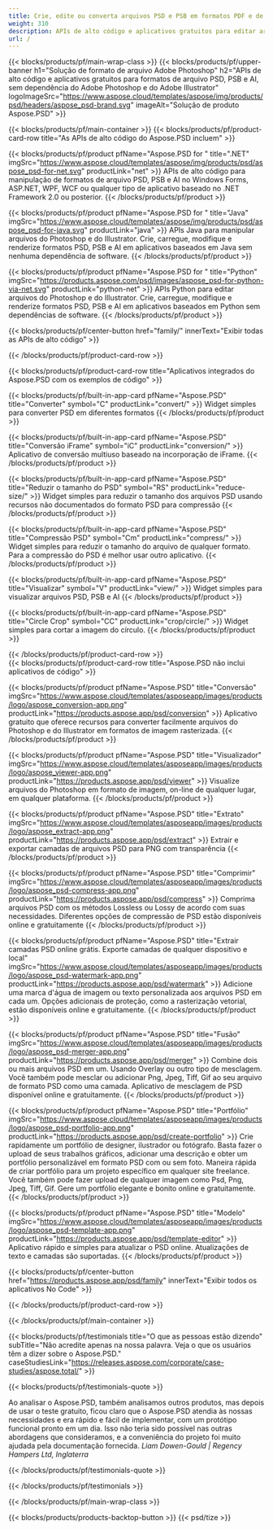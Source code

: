 ```yaml
---
title: Crie, edite ou converta arquivos PSD e PSB em formatos PDF e de imagem
weight: 310
description: APIs de alto código e aplicativos gratuitos para editar arquivos do Photoshop. Capacidade de atualizar as propriedades da camada, adicionar marcas d'água, escala de rotação Flip Crop Dithering Raster Conversion.
url: /
---
```


{{< blocks/products/pf/main-wrap-class >}}
{{< blocks/products/pf/upper-banner h1="Solução de formato de arquivo Adobe Photoshop" h2="APIs de alto código e aplicativos gratuitos para formatos de arquivo PSD, PSB e AI, sem dependência do Adobe Photoshop e do Adobe Illustrator" logoImageSrc="https://www.aspose.cloud/templates/aspose/img/products/psd/headers/aspose_psd-brand.svg" imageAlt="Solução de produto Aspose.PSD" >}}

{{< blocks/products/pf/main-container >}}
{{< blocks/products/pf/product-card-row title="As APIs de alto código do Aspose.PSD incluem" >}}

{{< blocks/products/pf/product pfName="Aspose.PSD for " title=".NET" imgSrc="https://www.aspose.cloud/templates/aspose/img/products/psd/aspose_psd-for-net.svg" productLink="net" >}}
APIs de alto código para manipulação de formatos de arquivo PSD, PSB e AI no Windows Forms, ASP.NET, WPF, WCF ou qualquer tipo de aplicativo baseado no .NET Framework 2.0 ou posterior.
{{< /blocks/products/pf/product >}}

{{< blocks/products/pf/product pfName="Aspose.PSD for " title="Java" imgSrc="https://www.aspose.cloud/templates/aspose/img/products/psd/aspose_psd-for-java.svg" productLink="java" >}}
APIs Java para manipular arquivos do Photoshop e do Illustrator. Crie, carregue, modifique e renderize formatos PSD, PSB e AI em aplicativos baseados em Java sem nenhuma dependência de software.
{{< /blocks/products/pf/product >}}

{{< blocks/products/pf/product pfName="Aspose.PSD for " title="Python" imgSrc="https://products.aspose.com/psd/images/aspose_psd-for-python-via-net.svg" productLink="python-net" >}}
APIs Python para editar arquivos do Photoshop e do Illustrator. Crie, carregue, modifique e renderize formatos PSD, PSB e AI em aplicativos baseados em Python sem dependências de software.
{{< /blocks/products/pf/product >}}

{{< blocks/products/pf/center-button href="family/" innerText="Exibir todas as APIs de alto código" >}}

{{< /blocks/products/pf/product-card-row >}}

{{< blocks/products/pf/product-card-row title="Aplicativos integrados do Aspose.PSD com os exemplos de código" >}}

{{< blocks/products/pf/built-in-app-card pfName="Aspose.PSD" title="Converter" symbol="C" productLink="convert/" >}}
Widget simples para converter PSD em diferentes formatos
{{< /blocks/products/pf/product >}}

{{< blocks/products/pf/built-in-app-card pfName="Aspose.PSD" title="Conversão iFrame" symbol="iC" productLink="conversion/" >}}
Aplicativo de conversão multiuso baseado na incorporação de iFrame.
{{< /blocks/products/pf/product >}}

{{< blocks/products/pf/built-in-app-card pfName="Aspose.PSD" title="Reduzir o tamanho do PSD" symbol="RS" productLink="reduce-size/" >}}
Widget simples para reduzir o tamanho dos arquivos PSD usando recursos não documentados do formato PSD para compressão
{{< /blocks/products/pf/product >}}

{{< blocks/products/pf/built-in-app-card pfName="Aspose.PSD" title="Compressão PSD" symbol="Cm" productLink="compress/" >}}
Widget simples para reduzir o tamanho do arquivo de qualquer formato. Para a compressão do PSD é melhor usar outro aplicativo.
{{< /blocks/products/pf/product >}}

{{< blocks/products/pf/built-in-app-card pfName="Aspose.PSD" title="Visualizar" symbol="V" productLink="view/" >}}
Widget simples para visualizar arquivos PSD, PSB e AI
{{< /blocks/products/pf/product >}}

{{< blocks/products/pf/built-in-app-card pfName="Aspose.PSD" title="Circle Crop" symbol="CC" productLink="crop/circle/" >}}
Widget simples para cortar a imagem do círculo.
{{< /blocks/products/pf/product >}}
									
{{< /blocks/products/pf/product-card-row >}}										   
{{< blocks/products/pf/product-card-row title="Aspose.PSD não inclui aplicativos de código" >}}

{{< blocks/products/pf/product pfName="Aspose.PSD" title="Conversão" imgSrc="https://www.aspose.cloud/templates/asposeapp/images/products/logo/aspose_conversion-app.png" productLink="https://products.aspose.app/psd/conversion" >}}
Aplicativo gratuito que oferece recursos para converter facilmente arquivos do Photoshop e do Illustrator em formatos de imagem rasterizada.
{{< /blocks/products/pf/product >}}

{{< blocks/products/pf/product pfName="Aspose.PSD" title="Visualizador" imgSrc="https://www.aspose.cloud/templates/asposeapp/images/products/logo/aspose_viewer-app.png" productLink="https://products.aspose.app/psd/viewer" >}}
Visualize arquivos do Photoshop em formato de imagem, on-line de qualquer lugar, em qualquer plataforma.
{{< /blocks/products/pf/product >}}

{{< blocks/products/pf/product pfName="Aspose.PSD" title="Extrato" imgSrc="https://www.aspose.cloud/templates/asposeapp/images/products/logo/aspose_extract-app.png" productLink="https://products.aspose.app/psd/extract" >}}
Extrair e exportar camadas de arquivos PSD para PNG com transparência
{{< /blocks/products/pf/product >}}

{{< blocks/products/pf/product pfName="Aspose.PSD" title="Comprimir" imgSrc="https://www.aspose.cloud/templates/asposeapp/images/products/logo/aspose_psd-compress-app.png" productLink="https://products.aspose.app/psd/compress" >}}
Comprima arquivos PSD com os métodos Lossless ou Lossy de acordo com suas necessidades. Diferentes opções de compressão de PSD estão disponíveis online e gratuitamente
{{< /blocks/products/pf/product >}}

{{< blocks/products/pf/product pfName="Aspose.PSD" title="Extrair camadas PSD online grátis. Exporte camadas de qualquer dispositivo e local" imgSrc="https://www.aspose.cloud/templates/asposeapp/images/products/logo/aspose_psd-watermark-app.png" productLink="https://products.aspose.app/psd/watermark" >}}
Adicione uma marca d'água de imagem ou texto personalizada aos arquivos PSD em cada um. Opções adicionais de proteção, como a rasterização vetorial, estão disponíveis online e gratuitamente.
{{< /blocks/products/pf/product >}}

{{< blocks/products/pf/product pfName="Aspose.PSD" title="Fusão" imgSrc="https://www.aspose.cloud/templates/asposeapp/images/products/logo/aspose_psd-merger-app.png" productLink="https://products.aspose.app/psd/merger" >}}
Combine dois ou mais arquivos PSD em um. Usando Overlay ou outro tipo de mesclagem. Você também pode mesclar ou adicionar Png, Jpeg, Tiff, Gif ao seu arquivo de formato PSD como uma camada. Aplicativo de mesclagem de PSD disponível online e gratuitamente.
{{< /blocks/products/pf/product >}}

{{< blocks/products/pf/product pfName="Aspose.PSD" title="Portfólio" imgSrc="https://www.aspose.cloud/templates/asposeapp/images/products/logo/aspose_psd-portfolio-app.png" productLink="https://products.aspose.app/psd/create-portfolio" >}}
Crie rapidamente um portfólio de designer, ilustrador ou fotógrafo. Basta fazer o upload de seus trabalhos gráficos, adicionar uma descrição e obter um portfólio personalizável em formato PSD com ou sem foto. Maneira rápida de criar portfólio para um projeto específico em qualquer site freelance. Você também pode fazer upload de qualquer imagem como Psd, Png, Jpeg, Tiff, Gif. Gere um portfólio elegante e bonito online e gratuitamente.
{{< /blocks/products/pf/product >}}

{{< blocks/products/pf/product pfName="Aspose.PSD" title="Modelo" imgSrc="https://www.aspose.cloud/templates/asposeapp/images/products/logo/aspose_psd-template-app.png" productLink="https://products.aspose.app/psd/template-editor" >}}
Aplicativo rápido e simples para atualizar o PSD online. Atualizações de texto e camadas são suportadas.
{{< /blocks/products/pf/product >}}

{{< blocks/products/pf/center-button href="https://products.aspose.app/psd/family" innerText="Exibir todos os aplicativos No Code" >}}

{{< /blocks/products/pf/product-card-row >}}

{{< /blocks/products/pf/main-container >}}

{{< blocks/products/pf/testimonials title="O que as pessoas estão dizendo" subTitle="Não acredite apenas na nossa palavra. Veja o que os usuários têm a dizer sobre o Aspose.PSD." caseStudiesLink="https://releases.aspose.com/corporate/case-studies/aspose.total/" >}}

{{< blocks/products/pf/testimonials-quote >}}
<p class="first">
 Ao analisar o Aspose.PSD, também analisamos outros produtos, mas depois de usar o teste gratuito, ficou claro que o Aspose.PSD atendia às nossas necessidades e era rápido e fácil de implementar, com um protótipo funcional pronto em um dia. Isso não teria sido possível nas outras abordagens que consideramos, e a conveniência do projeto foi muito ajudada pela documentação fornecida.
 <em>
  Liam Dowen-Gould | Regency Hampers Ltd, Inglaterra
 </em>
</p>

{{< /blocks/products/pf/testimonials-quote >}}

{{< /blocks/products/pf/testimonials >}}

{{< /blocks/products/pf/main-wrap-class >}}

{{< blocks/products/products-backtop-button >}}
{{< psd/tize >}}
